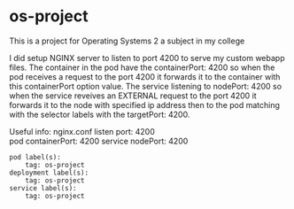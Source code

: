 # os-project

This is a project for Operating Systems 2 a subject in my college

I did setup NGINX server to listen to port 4200 to serve my custom webapp files.
The container in the pod have the containerPort: 4200 so when the pod receives a request to the port 4200 it forwards it to the container with this containerPort option value.
The service listening to nodePort: 4200 so when the service reveives an EXTERNAL request to the port 4200 it forwards it to the node with specified ip address then to the pod matching with the selector labels with the targetPort: 4200.

Useful info:
    nginx.conf listen port: 4200    
    pod containerPort: 4200
    service nodePort: 4200
    
    pod label(s):
        tag: os-project
    deployment label(s):
        tag: os-project    
    service label(s):
        tag: os-project
